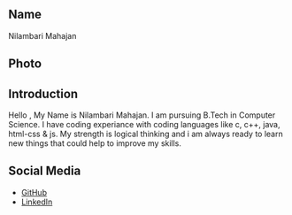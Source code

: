 ## Name
Nilambari Mahajan

## Photo


## Introduction
Hello , My Name is Nilambari Mahajan. I am pursuing B.Tech in Computer Science. I have coding experiance with coding languages like c, c++, java, html-css & js. My strength is logical thinking and i am always ready to learn new things that could help to improve my skills.

## Social Media
- [GitHub](https://github.com/Nilambari-Mahajan)
- [LinkedIn](https://www.linkedin.com/in/nilambari-mahajan-076166262//)